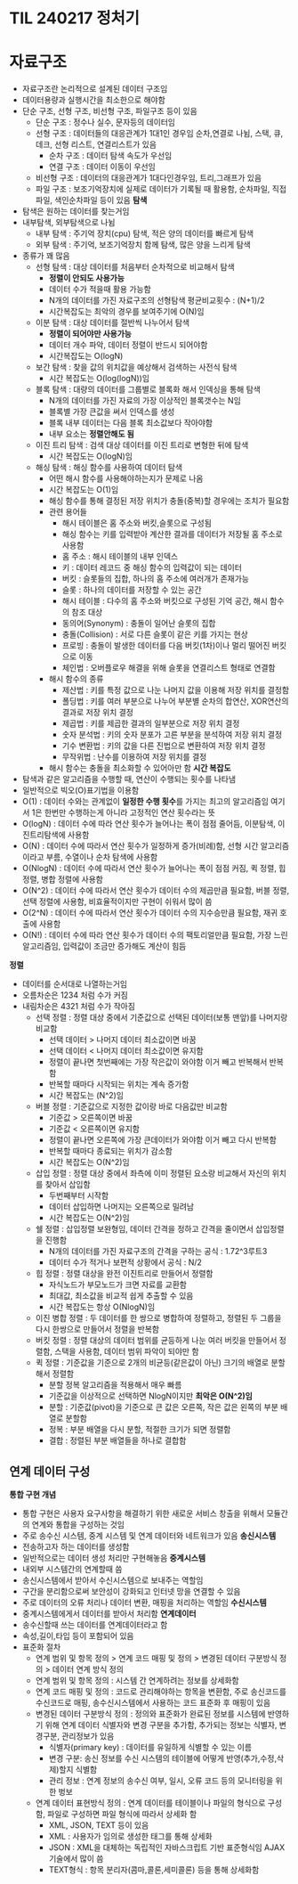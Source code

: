 # TIL 240217 정처기

# 자료구조
- 자료구조란 논리적으로 설계된 데이터 구조임
- 데이터용량과 실행시간을 최소한으로 해야함
- 단순 구조, 선형 구조, 비선형 구조, 파일구조 등이 있음
    - 단순 구조 : 정수나 실수, 문자등의 데이터임
    - 선형 구조 : 데이터들의 대응관계가 1대1인 경우임 순차,연결로 나뉨, 스택, 큐, 데크, 선형 리스트, 연결리스트가 있음
        - 순차 구조 : 데이터 탐색 속도가 우선임
        - 연결 구조 : 데이터 이동이 우선임
    - 비선형 구조 : 데이터의 대응관계가 1대다인경우임, 트리,그래프가 있음
    - 파일 구조 : 보조기억장치에 실제로 데이터가 기록될 때 활용함, 순차파일, 직접파일, 색인순차파일 등이 있음
**탐색**
- 탐색은 원하는 데이터를 찾는거임
- 내부탐색, 외부탐색으로 나뉨
    - 내부 탐색 : 주기억 장치(cpu) 탐색, 적은 양의 데이터를 빠르게 탐색
    - 외부 탐색 : 주기억, 보조기억장치 함께 탐색, 많은 양을 느리게 탐색
- 종류가 꽤 많음
    - 선형 탐색 : 대상 데이터를 처음부터 순차적으로 비교해서 탐색
        - **정렬이 안되도 사용가능**
        - 데이터 수가 적을때 활용 가능함
        - N개의 데이터를 가진 자료구조의 선형탐색 평균비교횟수 : (N+1)/2
        - 시간복잡도는 최악의 경우를 보여주기에 O(N)임
    - 이분 탐색 : 대상 데이터를 절반씩 나누어서 탐색
        - **정렬이 되어야만 사용가능**
        - 데이터 개수 파악, 데이터 정렬이 반드시 되어야함
        - 시간복잡도는 O(logN)
    - 보간 탐색 : 찾을 값의 위치값을 예상해서 검색하는 사전식 탐색
        - 시간 복잡도는 O(log(logN))임
    - 블록 탐색 : 대량의 데이터를 그룹별로 블록화 해서 인덱싱을 통해 탐색
        - N개의 데이터를 가진 자료의 가장 이상적인 블록갯수는 N임
        - 블록별 가장 큰값을 써서 인덱스를 생성
        - 블록 내부 데이터는 다음 블록 최소값보다 작아야함
        - 내부 요소는 **정렬안해도 됨**
    - 이진 트리 탐색 : 검색 대상 데이터를 이진 트리로 변형한 뒤에 탐색
        - 시간 복잡도는 O(logN)임
    - 해싱 탐색 : 해싱 함수를 사용하여 데이터 탐색
        - 어떤 해시 함수를 사용해야하는지가 문제로 나옴
        - 시간 복잡도는 O(1)임
        - 해싱 함수를 통해 결정된 저장 위치가 충돌(중복)할 경우에는 조치가 필요함
        - 관련 용어들
            - 해시 테이블은 홈 주소와 버킷,슬롯으로 구성됨
            - 해싱 함수는 키를 입력받아 계산한 결과를 데이터가 저장될 홈 주소로 사용함
            - 홈 주소 : 해시 테이블의 내부 인덱스
            - 키 : 데이터 레코드 중 해싱 함수의 입력값이 되는 데이터
            - 버킷 : 슬롯들의 집합, 하나의 홈 주소에 여러개가 존재가능
            - 슬롯 : 하나의 데이터를 저장할 수 있는 공간
            - 해시 테이블 : 다수의 홈 주소와 버킷으로 구성된 기억 공간, 해시 함수의 참조 대상
            - 동의어(Synonym) : 충돌이 일어난 슬롯의 집합
            - 충돌(Collision) : 서로 다른 슬롯이 같은 키를 가지는 현상
            - 프로빙 : 충돌이 발생한 데이터를 다음 버킷(1차)이나 멀리 떨어진 버킷으로 이동
            - 체인법 : 오버플로우 해결을 위해 슬롯을 연결리스트 형태로 연결함 
        - 해시 함수의 종류
            - 제산법 : 키를 특정 값으로 나눈 나머지 값을 이용해 저장 위치를 결정함
            - 폴딩법 : 키를 여러 부분으로 나누어 부분별 순차의 합연산, XOR연산의 결과로 저장 위치 결정
            - 제곱법 : 키를 제곱한 결과의 일부분으로 저장 위치 결정
            - 숫자 분석법 : 키의 숫자 분포가 고른 부분을 분석하여 저장 위치 결정
            - 기수 변환법 : 키의 값을 다른 진법으로 변환하여 저장 위치 결정
            - 무작위법 : 난수를 이용하여 저장 위치를 결정
        - 해시 함수는 충돌을 최소화할 수 있어아만 함
**시간 복잡도**
- 탐색과 같은 알고리즘을 수행할 때, 연산이 수행되는 횟수를 나타냄
- 일반적으로 빅오(O)표기법을 이용함 
- O(1) : 데이터 수와는 관계없이 **일정한 수행 횟수**를 가지는 최고의 알고리즘임 여기서 1은 한번만 수행하는게 아니라 고정적인 연산 횟수라는 뜻
- O(logN) : 데이터 수에 따라 연산 횟수가 늘어나는 폭이 점점 줄어듬, 이분탐색, 이진트리탐색에 사용함
- O(N) : 데이터 수에 따라서 연산 횟수가 일정하게 증가(비례)함, 선형 시간 알고리즘이라고 부름, 수열이나 순차 탐색에 사용함
- O(NlogN) : 데이터 수에 따라서 연산 횟수가 늘어나는 폭이 점점 커짐,
퀵 정렬, 힙 정렬, 병합 정렬에 사용함 
- O(N^2) : 데이터 수에 따라서 연산 횟수가 데이터 수의 제곱만큼 필요함, 버블 정렬, 선택 정렬에 사용함, 비효율적이지만 구현이 쉬워서 많이 씀
- O(2^N) : 데이터 수에 따라서 연산 횟수가 데이터 수의 지수승만큼 필요함, 재귀 호출에 사용함
- O(N!) : 데이터 수에 따라 연산 횟수가 데이터 수의 팩토리얼만큼 필요함, 가장 느린 알고리즘임, 입력값이 조금만 증가해도 계산이 힘듬

**정렬**
- 데이터를 순서대로 나열하는거임
- 오름차순은 1234 처럼 수가 커짐
- 내림차순은 4321 처럼 수가 작아짐
    - 선택 정렬 : 정렬 대상 중에서 기준값으로 선택된 데이터(보통 맨앞)를 나머지랑 비교함
        - 선택 데이터 > 나머지 데이터 최소값이면 바꿈
        - 선택 데이터 < 나머지 데이터 최소값이면 유지함
        - 정렬이 끝나면 첫번째에는 가장 작은값이 와야함 이거 빼고 반복해서 반복함
        - 반복할 때마다 시작되는 위치는 계속 증가함
        - 시간 복잡도는 (N^2)임 
    - 버블 정렬 : 기준값으로 지정한 값이랑 바로 다음값만 비교함
        - 기준값 > 오른쪽이면 바꿈
        - 기준값 < 오른쪽이면 유지함
        - 정렬이 끝나면 오른쪽에 가장 큰데이터가 와야함 이거 빼고 다시 반복함
        - 반복할 때마다 종료되는 위치가 감소함
        - 시간 복잡도는 O(N^2)임
    - 삽입 정렬 : 정렬 대상 중에서 좌측에 이미 정렬된 요소랑 비교해서 자신의 위치를 찾아서 삽입함
        - 두번째부터 시작함
        - 데이터 삽입하면 나머지는 오른쪽으로 밀려남
        - 시간 복잡도는 O(N^2)임
    - 쉘 정렬 : 삽입정렬 보완형임, 데이터 간격을 정하고 간격을 줄이면서 삽입정렬을 진행함
        - N개의 데이터를 가진 자료구조의 간격을 구하는 공식 : 1.72^3루트3
        - 데이터 수가 적거나 보편적 상황에서 공식 : N/2
    - 힙 정렬 : 정렬 대상을 완전 이진트리로 만들어서 정렬함
        - 자식노드가 부모노드가 크면 자료를 교환함
        - 최대값, 최소값을 비교적 쉽게 추출할 수 있음
        - 시간 복잡도는 항상 O(NlogN)임
    - 이진 병합 정렬 : 두 데이터를 한 쌍으로 병합하여 정렬하고, 정렬된 두 그룹을 다시 한쌍으로 만들어서 정렬을 반복함
    - 버킷 정렬 : 정렬 대상의 데이터 범위를 균등하게 나눈 여러 버킷을 만들어서 정렬함, 스택을 사용함, 데이터 범위 파악이 되야만 함
    - 퀵 정렬 : 기준값을 기준으로 2개의 비균등(같은값이 아닌) 크기의 배열로 분할해서 정렬함
        - 분할 정복 알고리즘을 적용해서 매우 빠름
        - 기준값을 이상적으로 선택하면 NlogN이지만 **최악은 O(N^2)임**
        - 분할 : 기준값(pivot)을 기준으로 큰 값은 오른쪽, 작은 값은 왼쪽의 부분 배열로 분할함
        - 정복 : 부분 배열을 다시 분할, 적절한 크기가 되면 정렬함
        - 결합 : 정렬된 부분 배열들을 하나로 결합함

## 연계 데이터 구성
**통합 구현 개념**
- 통합 구현은 사용자 요구사항을 해결하기 위한 새로운 서비스 창출을 위해서 모듈간의 연계와 통합을 구성하는 것임
- 주로 송수신 시스템, 중계 시스템 및 연계 데이터와 네트워크가 있음
**송신시스템**
- 전송하고자 하는 데이터를 생성함
- 일반적으로는 데이터 생성 처리만 구현해놓음
**중계시스템**
- 내외부 시스템간의 연계할때 씀
- 송신시스템에서 받아서 수신시스템으로 보내주는 역할임
- 구간을 분리함으로써 보안성이 강화되고 인터넷 망을 연결할 수 있음
- 주로 데이터의 오류 처리나 데이터 변환, 매핑을 처리하는 역할임
**수신시스템**
- 중계시스템에게서 데이터를 받아서 처리함
**연계데이터**
- 송수신할때 쓰는 데이터를 연계데이터라고 함
- 속성,길이,타입 등이 포함되어 있음
- 표준화 절차
    - 연계 범위 및 항목 정의 > 연계 코드 매핑 및 정의 > 변경된 데이터 구분방식 정의 > 데이터 연계 방식 정의
    - 연계 범위 및 항목 정의 : 시스템 간 연계하려는 정보를 상세화함
    - 연계 코드 매핑 및 정의 : 코드로 관리해야하는 항목을 변환함, 주로 송신코드를 수신코드로 매핑, 송수신시스템에서 사용하는 코드 표준화 후 매핑이 있음
    - 변경된 데이터 구분방식 정의 : 정의와 표준화가 완료된 정보를 시스템에 반영하기 위해 연계 데이터 식별자와 변경 구분을 추가함, 추가되는 정보는 식별자, 변경구분, 관리정보가 있음
        - 식별자(primary key) : 데이터를 유일하게 식별할 수 있는 이름
        - 변경 구분: 송신 정보를 수신 시스템의 테이블에 어떻게 반영(추가,수정,삭제)할지 식별함
        - 관리 정보 : 연계 정보의 송수신 여부, 일시, 오류 코드 등의 모니터링을 위한 벙보
    - 연계 데이터 표현방식 정의 : 연계 데이터를 테이블이나 파일의 형식으로 구성함, 파일로 구성하면 파일 형식에 따라서 상세화 함
        - XML, JSON, TEXT 등이 있음
        - XML : 사용자가 임의로 생성한 태그를 통해 상세화
        - JSON : XML을 대체하는 독립적인 자바스크립트 기반 표준형식임 AJAX기술에서 많이 씀
        - TEXT형식 : 항목 분리자(콤마,콜론,세미콜론) 등을 통해 상세화함
    